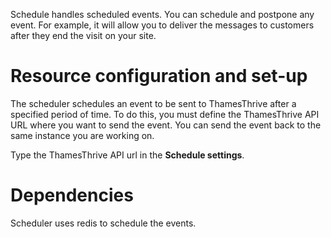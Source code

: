 Schedule handles scheduled events. You can schedule and postpone any event. For example, it will allow you to deliver
the messages to customers after they end the visit on your site.

# Resource configuration and set-up

The scheduler schedules an event to be sent to ThamesThrive after a specified period of time. To do this, you must define
the ThamesThrive API URL where you want to send the event. You can send the event back to the same instance you are working
on.

Type the ThamesThrive API url in the __Schedule settings__. 

# Dependencies

Scheduler uses redis to schedule the events. 
